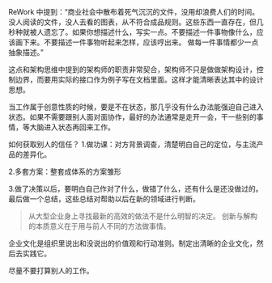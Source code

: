 ReWork 中提到：“商业社会中散布着死气沉沉的文件，没用却浪费人们的时间。没人阅读的文件，没人去看的图表，从不符合成品规则。这些东西一直存在，但几秒种就被人遗忘了。如果你想描述什么，写实一点。不要描述一件事物像什么，应该画下来。不要描述一件事物听起来怎样，应该哼出来。 做每一件事情都少一点抽象描述。”

这点和架构思维中提到的架构师的职责非常契合，架构师不只是做做架构设计，控制边界，而要用实际的接口作为例子写在文档里面。这样才能清晰表达其中的设计思想。



当工作属于创意性质的时候，要是不在状态，那几乎没有什么办法能强迫自己进入状态。如果不需要跟别人面对面协作，最好的办法通常是走开一会，干一些别的事情，等大脑进入状态再回来工作。



如何获取别人的信任？
1.做功课：对方背景调查，清楚明白自己的定位，与主流产品的差异化。

2.多套方案：整套成体系的方案雏形

3.做了决策以后，要明白自己作对了什么，做错了什么，还有什么是还没做过的。最后做一个总结，这些总结对帮助以后在新的领域进行判断。



> 从大型企业身上寻找最新的高效的做法不是什么明智的决定。
> 创新与解构的本质意义在于用与前人不同的方法做事情。



企业文化是组织里说出和没说出的价值观和行动准则。制定出清晰的企业文化，然后去实践它。



尽量不要打算别人的工作。
